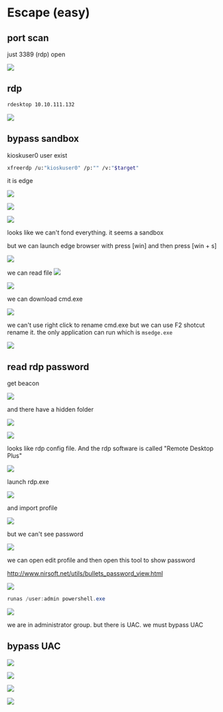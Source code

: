 # Escape (easy)

## port scan

just 3389 (rdp) open

![](walkthrough_20240409141150713.png)

## rdp

```bash
rdesktop 10.10.111.132
```

![](walkthrough_20240409141244709.png)

## bypass sandbox

kioskuser0 user exist

```bash
xfreerdp /u:"kioskuser0" /p:"" /v:"$target"
```

it is edge

![](walkthrough_20240409142512714.png)

![](walkthrough_20240409144252907.png)

![](walkthrough_20240409144600943.png)

looks like we can't fond everything. it seems a sandbox

but we can launch edge browser with press [win] and then press [win + s]

![](walkthrough_20240409151017321.png)

we can read file
![](walkthrough_20240409151111709.png)

![](walkthrough_20240409151158212.png)

we can download cmd.exe

![](walkthrough_20240409151605610.png)

we can't use right click to rename cmd.exe
but we can use F2 shotcut rename it. the only application can run which is `msedge.exe`

![](walkthrough_20240409152532818.png)

## read rdp password

get beacon

![](walkthrough_20240409152924321.png)

and there have a hidden folder

![](walkthrough_20240409153914792.png)

![](walkthrough_20240409153933974.png)

looks like rdp config file. And the rdp software is called "Remote Desktop Plus"

![](walkthrough_20240409154014834.png)

launch rdp.exe

![](walkthrough_20240409154426037.png)

and import profile

![](walkthrough_20240409154541207.png)

but we can't see password

![](walkthrough_20240409154806642.png)

we can open edit profile
and then open this tool to show password

http://www.nirsoft.net/utils/bullets_password_view.html

![](walkthrough_20240409161421304.png)

```powershell
runas /user:admin powershell.exe
```

![](walkthrough_20240409160054253.png)

we are in administrator group. but there is UAC. we must bypass UAC

## bypass UAC

![](walkthrough_20240409160255182.png)

![](walkthrough_20240409230708463.png)

![](walkthrough_20240409160347414.png)

![](walkthrough_20240409160426073.png)
